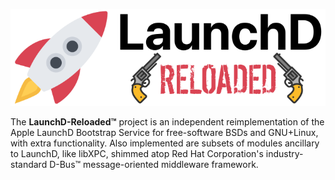 ![](docs/logo.png)

The **LaunchD-Reloaded™** project is an independent reimplementation of the
Apple LaunchD Bootstrap Service for free-software BSDs and GNU+Linux, with extra
functionality. Also implemented are subsets of modules ancillary to LaunchD,
like libXPC, shimmed atop Red Hat Corporation's industry-standard D-Bus™
message-oriented middleware framework.
